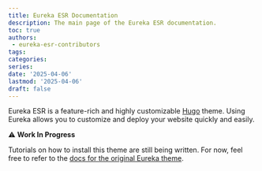 ```yaml
---
title: Eureka ESR Documentation
description: The main page of the Eureka ESR documentation.
toc: true
authors:
 - eureka-esr-contributors
tags:
categories:
series:
date: '2025-04-06'
lastmod: '2025-04-06'
draft: false
---
```


Eureka ESR is a feature-rich and highly customizable [Hugo](https://gohugo.io/) theme. Using Eureka allows you to customize and deploy your website quickly and easily.

:warning: **Work In Progress**

Tutorials on how to install this theme are still being written. For now, feel free to refer to the [docs for the original Eureka theme](https://www.wangchucheng.com/en/docs/).
